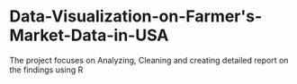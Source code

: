 # Data-Visualization-on-Farmer's-Market-Data-in-USA
The project focuses on Analyzing, Cleaning and creating detailed report on the findings using R
